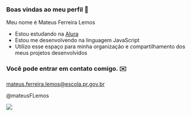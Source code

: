 ### Boas vindas ao meu perfil 💜

Meu nome é Mateus Ferreira Lemos

- Estou estudando na [Alura](https://www.alura.com.br)
- Estou me desenvolvendo na linguagem JavaScript
- Utilizo esse espaço para minha organização e compartilhamento dos meus projetos desenvolvidos

### Você pode entrar em contato comigo. ✉️

mateus.ferreira.lemos@escola.pr.gov.br

@mateusFLemos

![](https://img.ibxk.com.br/2018/06/22/gif-22163357233543.gif)
